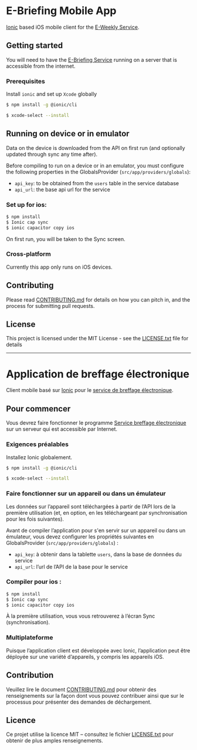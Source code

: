 # E-Briefing Mobile App

[Ionic](https://ionicframework.com/framework) based iOS mobile client for the [E-Weekly Service](https://github.com/csps-efpc-it/eWeekly-service).

## Getting started

You will need to have the [E-Briefing Service](https://github.com/cds-snc/e-briefing-service) running on a server that
is accessible from the internet.

### Prerequisites

Install `ionic` and  set up `Xcode` globally

```bash
$ npm install -g @ionic/cli
```

```bash
$ xcode-select --install
```

## Running on device or in emulator

Data on the device is downloaded from the API on first run (and optionally updated through sync any time after).

Before compiling to run on a device or in an emulator, you must configure the following properties in the 
GlobalsProvider (`src/app/providers/globals`):

- `api_key`: to be obtained from the `users` table in the service database
- `api_url`: the base api url for the service

### Set up for ios:

```bash
$ npm install
$ Ionic cap sync
$ ionic capacitor copy ios
```

On first run, you will be taken to the Sync screen.

### Cross-platform

Currently this app only runs on iOS devices.

## Contributing

Please read [CONTRIBUTING.md](CONTRIBUTING.md) for details on how you can pitch in, and the process for submitting pull requests.

## License

This project is licensed under the MIT License - see the [LICENSE.txt](LICENSE.txt) file for details

-------------------------------------------------------------------

# Application de breffage électronique 

Client mobile basé sur [Ionic](https://ionicframework.com/framework) pour le [service de breffage électronique](https://github.com/cds-snc/e-briefing-service#service-de-breffage-%C3%A9lectronique).

## Pour commencer

Vous devrez faire fonctionner le programme [Service breffage électronique](https://github.com/cds-snc/e-briefing-service#service-de-breffage-%C3%A9lectronique) sur un serveur qui est accessible par Internet.

### Exigences préalables

Installez Ionic globalement.

```bash
$ npm install -g @ionic/cli
```

```bash
$ xcode-select --install
```

### Faire fonctionner sur un appareil ou dans un émulateur

Les données sur l’appareil sont téléchargées à partir de l’API lors de la première utilisation (et, en option, en les téléchargeant par synchronisation pour les fois suivantes).

Avant de compiler l’application pour s'en servir sur un appareil ou dans un émulateur, vous devez configurer les propriétés suivantes en GlobalsProvider (`src/app/providers/globals`) :

- `api_key`: à obtenir dans la tablette `users`, dans la base de données du service
- `api_url`: l’url de l’API de la base pour le service

### Compiler pour ios :

```bash
$ npm install
$ Ionic cap sync
$ ionic capacitor copy ios
```

À la première utilisation, vous vous retrouverez à l’écran Sync (synchronisation).

### Multiplateforme

Puisque l’application client est développée avec Ionic, l’application peut être déployée sur une variété d’appareils, y compris les appareils iOS. 

## Contribution

Veuillez lire le document [CONTRIBUTING.md](CONTRIBUTING.md) pour obtenir des renseignements sur la façon dont vous pouvez contribuer ainsi que sur le processus pour présenter des demandes de déchargement.

## Licence

Ce projet utilise la licence MIT – consultez le fichier [LICENSE.txt](LICENSE.txt) pour obtenir de plus amples renseignements.